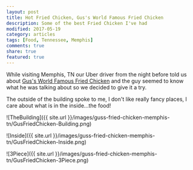 ```yaml
---
layout: post
title: Hot Fried Chicken, Gus's World Famous Fried Chicken
description: Some of the best Fried Chicken I've had
modified: 2017-05-19
category: articles
tags: [Food, Tennessee, Memphis]
comments: true
share: true
featured: true
---
```


While visiting Memphis, TN our Uber driver from the night before told us about 
[Gus's World Famous Fried Chicken]() and the guy seemed to know what he was 
 talking about so we decided to give it a try.
 
The outside of the building spoke to me, I don't like really fancy places, I care 
about what is in the inside...the food!

![TheBuilding]({{ site.url }}/images/guss-fried-chicken-memphis-tn/GusFriedChicken-Building.png)

![Inside]({{ site.url }}/images/guss-fried-chicken-memphis-tn/GusFriedChicken-Inside.png)

![3Piece]({{ site.url }}/images/guss-fried-chicken-memphis-tn/GusFriedChicken-3Piece.png)